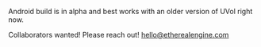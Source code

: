 Android build is in alpha and best works with an older version of UVol right now.

Collaborators wanted! Please reach out! hello@etherealengine.com